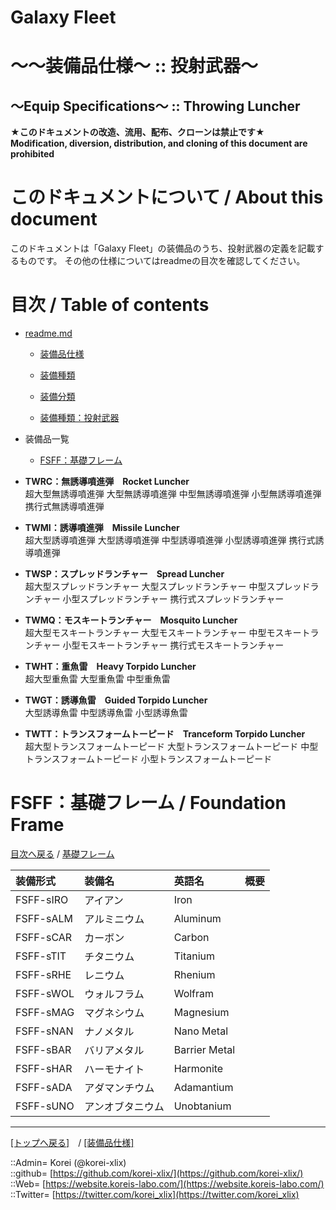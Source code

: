 # Galaxy Fleet
  
<h1>～～装備品仕様～ :: 投射武器～</h1>  
<h2>～Equip Specifications～ :: Throwing Luncher</h2>  
  

**★このドキュメントの改造、流用、配布、クローンは禁止です★**  
    **Modification, diversion, distribution, and cloning of this document are prohibited**  
  

<h1 id="aHowto">このドキュメントについて / About this document</h1>  
このドキュメントは「Galaxy Fleet」の装備品のうち、投射武器の定義を記載するものです。  
その他の仕様についてはreadmeの目次を確認してください。  
  





<h1 id="aMokuji">目次 / Table of contents</h1>  

* [readme.md](/readme.md)
  * [装備品仕様](/equip/readme.md)
  * [装備種類](/strategypart/readme.md#aEquipKind)
  * [装備分類](/equip/readme.md#aEquipClass)

  * [装備種類：投射武器](/equip/readme.md#aThrowingLuncher)

* 装備品一覧
  * [FSFF：基礎フレーム](#aFoundationFrame)
  




* **TWRC：無誘導噴進弾　Rocket Luncher**  
超大型無誘導噴進弾
大型無誘導噴進弾
中型無誘導噴進弾
小型無誘導噴進弾
携行式無誘導噴進弾


* **TWMI：誘導噴進弾　Missile Luncher**  
超大型誘導噴進弾
大型誘導噴進弾
中型誘導噴進弾
小型誘導噴進弾
携行式誘導噴進弾


* **TWSP：スプレッドランチャー　Spread Luncher**  
超大型スプレッドランチャー
大型スプレッドランチャー
中型スプレッドランチャー
小型スプレッドランチャー
携行式スプレッドランチャー


* **TWMQ：モスキートランチャー　Mosquito Luncher**  
超大型モスキートランチャー
大型モスキートランチャー
中型モスキートランチャー
小型モスキートランチャー
携行式モスキートランチャー


* **TWHT：重魚雷　Heavy Torpido Luncher**  
超大型重魚雷
大型重魚雷
中型重魚雷


* **TWGT：誘導魚雷　Guided Torpido Luncher**  
大型誘導魚雷
中型誘導魚雷
小型誘導魚雷


* **TWTT：トランスフォームトーピード　Tranceform Torpido Luncher**  
超大型トランスフォームトーピード
大型トランスフォームトーピード
中型トランスフォームトーピード
小型トランスフォームトーピード









<h1 id="aFoundationFrame">FSFF：基礎フレーム / Foundation Frame</h1>  
  
  [目次へ戻る](#aMokuji) / [基礎フレーム](frame.md)  
  

|装備形式  |装備名  |英語名  |概要  |
|:--|:--|:--|:--|
|FSFF-sIRO  |アイアン          |Iron          |  |
|FSFF-sALM  |アルミニウム      |Aluminum      |  |
|FSFF-sCAR  |カーボン          |Carbon        |  |
|FSFF-sTIT  |チタニウム        |Titanium      |  |
|FSFF-sRHE  |レニウム          |Rhenium       |  |
|FSFF-sWOL  |ウォルフラム      |Wolfram       |  |
|FSFF-sMAG  |マグネシウム      |Magnesium     |  |
|FSFF-sNAN  |ナノメタル        |Nano Metal    |  |
|FSFF-sBAR  |バリアメタル      |Barrier Metal |  |
|FSFF-sHAR  |ハーモナイト      |Harmonite     |  |
|FSFF-sADA  |アダマンチウム    |Adamantium    |  |
|FSFF-sUNO  |アンオブタニウム  |Unobtanium    |  |
  










***
[[トップへ戻る]](/readme.md)　/
[[装備品仕様]](/equip/readme.md)  
  
::Admin= Korei (@korei-xlix)  
::github= [https://github.com/korei-xlix/](https://github.com/korei-xlix/)  
::Web= [https://website.koreis-labo.com/](https://website.koreis-labo.com/)  
::Twitter= [https://twitter.com/korei_xlix](https://twitter.com/korei_xlix)  
